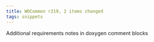 ```yaml
---
title: WOCommon r219, 2 items changed
tags: snippets
---
```


Additional requirements notes in doxygen comment blocks
